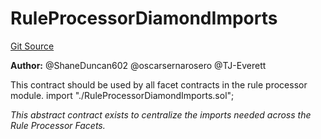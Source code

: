 # RuleProcessorDiamondImports
[Git Source](https://github.com/thrackle-io/tron/blob/35220e3468902ae927d760ed6963ae4507446c20/src/protocol/economic/ruleProcessor/RuleProcessorDiamondImports.sol)

**Author:**
@ShaneDuncan602 @oscarsernarosero @TJ-Everett

This contract should be used by all facet contracts in the rule processor module.
import "./RuleProcessorDiamondImports.sol";

*This abstract contract exists to centralize the imports needed across the Rule Processor Facets.*


